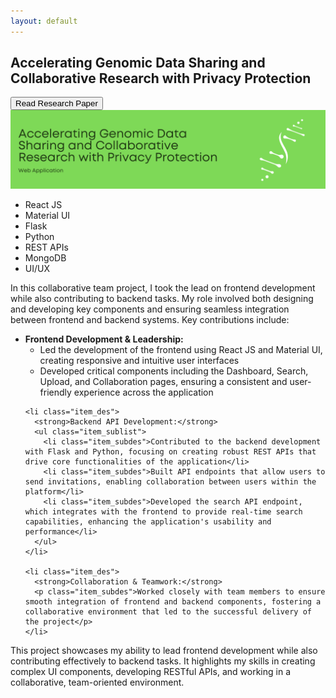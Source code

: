 ```yaml
---
layout: default
---
```


[<i class="fa-solid fa-arrow-left"></i>](/) 
<div class="post_header">
<h2 class="post_title">Accelerating Genomic Data Sharing and Collaborative Research with Privacy Protection</h2><a href="https://reporter.nih.gov/search/8tAmmCEWvE-ll2Bqa4uMkw/project-details/10914232">
  <button class="button">Read Research Paper</button>
</a>
</div>
<div class="card">
    <img class="card-image" src="/assets/img/Collabrative Research Web Application.png" alt="Project Image">
    <ul class="skills">
      <li>React JS</li>
      <li>Material UI</li>
      <li>Flask</li>
      <li>Python</li>
      <li>REST APIs</li>
      <li>MongoDB</li>
      <li>UI/UX</li>
    </ul>
  <p class="user_des">
    In this collaborative team project, I took the lead on frontend development while also contributing to backend tasks. My role involved both designing and developing key components and ensuring seamless integration between frontend and backend systems. Key contributions include:
  </p>

  <ul class="item_list">
    <li class="item_des">
      <strong>Frontend Development & Leadership:</strong>
      <ul class="item_sublist">
        <li class="item_subdes">Led the development of the frontend using React JS and Material UI, creating responsive and intuitive user interfaces</li>
        <li class="item_subdes">Developed critical components including the Dashboard, Search, Upload, and Collaboration pages, ensuring a consistent and user-friendly experience across the application</li>
      </ul>
    </li>
    
    <li class="item_des">
      <strong>Backend API Development:</strong>
      <ul class="item_sublist">
        <li class="item_subdes">Contributed to the backend development with Flask and Python, focusing on creating robust REST APIs that drive core functionalities of the application</li>
        <li class="item_subdes">Built API endpoints that allow users to send invitations, enabling collaboration between users within the platform</li>
        <li class="item_subdes">Developed the search API endpoint, which integrates with the frontend to provide real-time search capabilities, enhancing the application's usability and performance</li>
      </ul>
    </li>
    
    <li class="item_des">
      <strong>Collaboration & Teamwork:</strong>
      <p class="item_subdes">Worked closely with team members to ensure smooth integration of frontend and backend components, fostering a collaborative environment that led to the successful delivery of the project</p>
    </li>
  </ul>

  <p class="user_des">
    This project showcases my ability to lead frontend development while also contributing effectively to backend tasks. It highlights my skills in creating complex UI components, developing RESTful APIs, and working in a collaborative, team-oriented environment.
  </p>